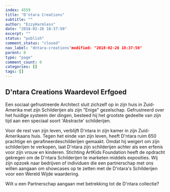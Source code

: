 ```yaml
---
index: 4559
title: "D'ntara Creations"
subtitle: ""
author: "EzzyHarmless"
date: "2018-02-26 18:37:50"
excerpt: ""
status: "publish"
comment_status: "closed"
nav_label: "dntara-creations"modified: "2018-02-26 18:37:50"
parent: 0
type: "page"
comment_count: 0
categories: []
tags: []
---
```


## D'ntara Creations <span class="has-text-calm is-size-4">Waardevol Erfgoed</span>

Een sociaal gefrustreerde Architect sluit zichzelf op in zijn huis in Zuid-Amerika met zijn Schilderijen als zijn "Enige" gezelschap. Gefrustreerd over het huidige systeem der dingen, besteed hij het grootste gedeelte van zijn tijd aan een speciaal soort 'Abstracte' schilderijen.

Voor de rest van zijn leven, verblijft D'ntara in zijn kamer in zijn Zuid-Amerikaans huis. Tegen het einde van zijn leven, heeft D'ntara ruim 650 prachtige en gerafineerdeschilderijen gemaakt. Omdat hij weigert om zijn schilderijen te verkopen, laat D'ntara zijn schilderijen achter als een erfenis voor zijn vrouw en kinderen. Stichting ArtKids Foundation heeft de opdracht gekregen om de D'ntara Schilderijen te marketen middels exposities. Wij zijn opzoek naar bedrijven of individuen die een partnerschap met ons willen aangaan om showcases op te zetten met de D'ntara's Schilderijen voor een Wereld Wijde waardering.

Wilt u een Partnerschap aangaan met betrekking tot de D'ntara collectie?